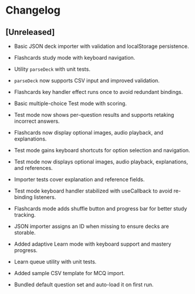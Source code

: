 # Changelog

## [Unreleased]
- Basic JSON deck importer with validation and localStorage persistence.
- Flashcards study mode with keyboard navigation.
- Utility `parseDeck` with unit tests.
- `parseDeck` now supports CSV input and improved validation.
- Flashcards key handler effect runs once to avoid redundant bindings.
- Basic multiple-choice Test mode with scoring.
- Test mode now shows per-question results and supports retaking incorrect answers.
- Flashcards now display optional images, audio playback, and explanations.
- Test mode gains keyboard shortcuts for option selection and navigation.
- Test mode now displays optional images, audio playback, explanations, and references.
- Importer tests cover explanation and reference fields.
- Test mode keyboard handler stabilized with useCallback to avoid re-binding listeners.
- Flashcards mode adds shuffle button and progress bar for better study tracking.
- JSON importer assigns an ID when missing to ensure decks are storable.
- Added adaptive Learn mode with keyboard support and mastery progress.
- Learn queue utility with unit tests.

- Added sample CSV template for MCQ import.
- Bundled default question set and auto-load it on first run.
